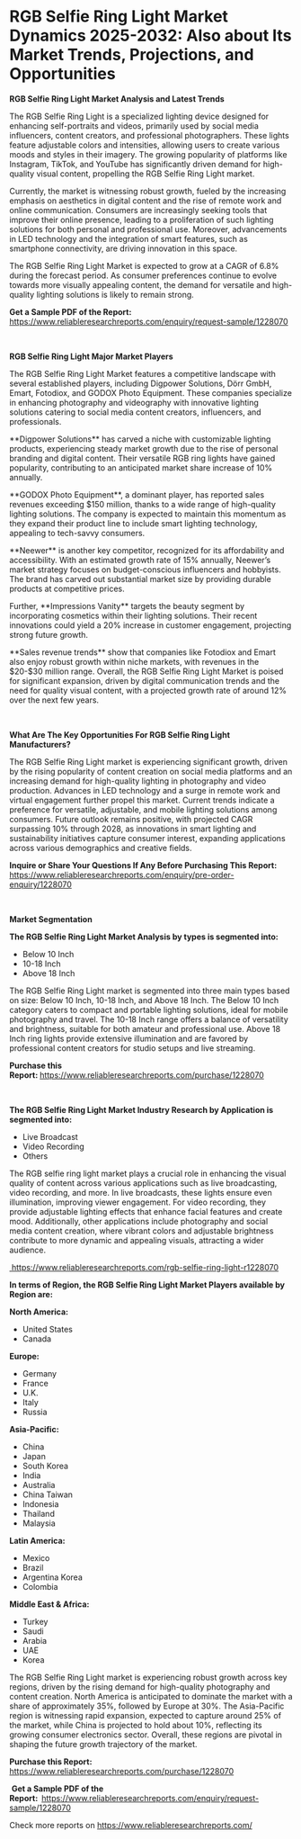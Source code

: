 <p><h1>RGB Selfie Ring Light Market Dynamics 2025-2032: Also about Its Market Trends, Projections, and Opportunities</h1></p><p><strong>RGB Selfie Ring Light Market Analysis and Latest Trends</strong></p>
<p><p>The RGB Selfie Ring Light is a specialized lighting device designed for enhancing self-portraits and videos, primarily used by social media influencers, content creators, and professional photographers. These lights feature adjustable colors and intensities, allowing users to create various moods and styles in their imagery. The growing popularity of platforms like Instagram, TikTok, and YouTube has significantly driven demand for high-quality visual content, propelling the RGB Selfie Ring Light market.</p><p>Currently, the market is witnessing robust growth, fueled by the increasing emphasis on aesthetics in digital content and the rise of remote work and online communication. Consumers are increasingly seeking tools that improve their online presence, leading to a proliferation of such lighting solutions for both personal and professional use. Moreover, advancements in LED technology and the integration of smart features, such as smartphone connectivity, are driving innovation in this space.</p><p>The RGB Selfie Ring Light Market is expected to grow at a CAGR of 6.8% during the forecast period. As consumer preferences continue to evolve towards more visually appealing content, the demand for versatile and high-quality lighting solutions is likely to remain strong.</p></p>
<p><strong>Get a Sample PDF of the Report:&nbsp;</strong> <a href="https://www.reliableresearchreports.com/enquiry/request-sample/1228070?utm_campaign=2243&utm_medium=2&utm_source=Github&utm_content=ia&utm_term=04042025&utm_id=rgb-selfie-ring-light">https://www.reliableresearchreports.com/enquiry/request-sample/1228070</a></p>
<p>&nbsp;</p>
<p><strong>RGB Selfie Ring Light Major Market Players</strong></p>
<p><p>The RGB Selfie Ring Light Market features a competitive landscape with several established players, including Digpower Solutions, Dörr GmbH, Emart, Fotodiox, and GODOX Photo Equipment. These companies specialize in enhancing photography and videography with innovative lighting solutions catering to social media content creators, influencers, and professionals.</p><p>**Digpower Solutions** has carved a niche with customizable lighting products, experiencing steady market growth due to the rise of personal branding and digital content. Their versatile RGB ring lights have gained popularity, contributing to an anticipated market share increase of 10% annually.</p><p>**GODOX Photo Equipment**, a dominant player, has reported sales revenues exceeding $150 million, thanks to a wide range of high-quality lighting solutions. The company is expected to maintain this momentum as they expand their product line to include smart lighting technology, appealing to tech-savvy consumers.</p><p>**Neewer** is another key competitor, recognized for its affordability and accessibility. With an estimated growth rate of 15% annually, Neewer’s market strategy focuses on budget-conscious influencers and hobbyists. The brand has carved out substantial market size by providing durable products at competitive prices.</p><p>Further, **Impressions Vanity** targets the beauty segment by incorporating cosmetics within their lighting solutions. Their recent innovations could yield a 20% increase in customer engagement, projecting strong future growth.</p><p>**Sales revenue trends** show that companies like Fotodiox and Emart also enjoy robust growth within niche markets, with revenues in the $20-$30 million range. Overall, the RGB Selfie Ring Light Market is poised for significant expansion, driven by digital communication trends and the need for quality visual content, with a projected growth rate of around 12% over the next few years.</p></p>
<p>&nbsp;</p>
<p><strong>What Are The Key Opportunities For RGB Selfie Ring Light Manufacturers?</strong></p>
<p><p>The RGB Selfie Ring Light market is experiencing significant growth, driven by the rising popularity of content creation on social media platforms and an increasing demand for high-quality lighting in photography and video production. Advances in LED technology and a surge in remote work and virtual engagement further propel this market. Current trends indicate a preference for versatile, adjustable, and mobile lighting solutions among consumers. Future outlook remains positive, with projected CAGR surpassing 10% through 2028, as innovations in smart lighting and sustainability initiatives capture consumer interest, expanding applications across various demographics and creative fields.</p></p>
<p><strong>Inquire or Share Your Questions If Any Before Purchasing This Report:</strong> <a href="https://www.reliableresearchreports.com/enquiry/pre-order-enquiry/1228070?utm_campaign=2243&utm_medium=2&utm_source=Github&utm_content=ia&utm_term=04042025&utm_id=rgb-selfie-ring-light">https://www.reliableresearchreports.com/enquiry/pre-order-enquiry/1228070</a></p>
<p>&nbsp;</p>
<p><strong>Market Segmentation</strong></p>
<p><strong>The RGB Selfie Ring Light Market Analysis by types is segmented into:</strong></p>
<p><ul><li>Below 10 Inch</li><li>10-18 Inch</li><li>Above 18 Inch</li></ul></p>
<p><p>The RGB Selfie Ring Light market is segmented into three main types based on size: Below 10 Inch, 10-18 Inch, and Above 18 Inch. The Below 10 Inch category caters to compact and portable lighting solutions, ideal for mobile photography and travel. The 10-18 Inch range offers a balance of versatility and brightness, suitable for both amateur and professional use. Above 18 Inch ring lights provide extensive illumination and are favored by professional content creators for studio setups and live streaming.</p></p>
<p><strong>Purchase this Report:&nbsp;</strong><a href="https://www.reliableresearchreports.com/purchase/1228070?utm_campaign=2243&utm_medium=2&utm_source=Github&utm_content=ia&utm_term=04042025&utm_id=rgb-selfie-ring-light">https://www.reliableresearchreports.com/purchase/1228070</a></p>
<p>&nbsp;</p>
<p><strong>The RGB Selfie Ring Light Market Industry Research by Application is segmented into:</strong></p>
<p><ul><li>Live Broadcast</li><li>Video Recording</li><li>Others</li></ul></p>
<p><p>The RGB selfie ring light market plays a crucial role in enhancing the visual quality of content across various applications such as live broadcasting, video recording, and more. In live broadcasts, these lights ensure even illumination, improving viewer engagement. For video recording, they provide adjustable lighting effects that enhance facial features and create mood. Additionally, other applications include photography and social media content creation, where vibrant colors and adjustable brightness contribute to more dynamic and appealing visuals, attracting a wider audience.</p></p>
<p><a href="https://www.reliableresearchreports.com/rgb-selfie-ring-light-r1228070?utm_campaign=2243&utm_medium=2&utm_source=Github&utm_content=ia&utm_term=04042025&utm_id=rgb-selfie-ring-light">&nbsp;https://www.reliableresearchreports.com/rgb-selfie-ring-light-r1228070</a></p>
<p><strong>In terms of Region, the RGB Selfie Ring Light Market Players available by Region are:</strong></p>
<p>
    <p> <strong> North America: </strong>
        <ul>
            <li>United States</li>
            <li>Canada</li>
        </ul>
        </p> 
    <p> <strong> Europe: </strong>
        <ul>
            <li>Germany</li>
            <li>France</li>
            <li>U.K.</li>
            <li>Italy</li>
            <li>Russia</li>
        </ul>
        </p> 
    <p> <strong> Asia-Pacific: </strong>
        <ul>
            <li>China</li>
            <li>Japan</li>
            <li>South Korea</li>
            <li>India</li>
            <li>Australia</li>
            <li>China Taiwan</li>
            <li>Indonesia</li>
            <li>Thailand</li>
            <li>Malaysia</li>
        </ul>
        </p> 
    <p> <strong> Latin America: </strong>
        <ul>
            <li>Mexico</li>
            <li>Brazil</li>
            <li>Argentina Korea</li>
            <li>Colombia</li>
        </ul>
        </p> 
    <p> <strong> Middle East & Africa: </strong>
        <ul>
            <li>Turkey</li>
            <li>Saudi</li>
            <li>Arabia</li>
            <li>UAE</li>
            <li>Korea</li>
        </ul>
    </p>
    </p>
<p><p>The RGB Selfie Ring Light market is experiencing robust growth across key regions, driven by the rising demand for high-quality photography and content creation. North America is anticipated to dominate the market with a share of approximately 35%, followed by Europe at 30%. The Asia-Pacific region is witnessing rapid expansion, expected to capture around 25% of the market, while China is projected to hold about 10%, reflecting its growing consumer electronics sector. Overall, these regions are pivotal in shaping the future growth trajectory of the market.</p></p>
<p><strong>Purchase this Report: </strong><a href="https://www.reliableresearchreports.com/purchase/1228070?utm_campaign=2243&utm_medium=2&utm_source=Github&utm_content=ia&utm_term=04042025&utm_id=rgb-selfie-ring-light">https://www.reliableresearchreports.com/purchase/1228070</a></p>
<p>&nbsp;<strong>Get a Sample PDF of the Report:&nbsp;&nbsp;</strong><a href="https://www.reliableresearchreports.com/enquiry/request-sample/1228070?utm_campaign=2243&utm_medium=2&utm_source=Github&utm_content=ia&utm_term=04042025&utm_id=rgb-selfie-ring-light">https://www.reliableresearchreports.com/enquiry/request-sample/1228070</a></p>
<p><strong></strong></p>
<p>Check more reports on <a href="https://www.reliableresearchreports.com/?utm_campaign=2243&utm_medium=2&utm_source=Github&utm_content=ia&utm_term=04042025&utm_id=rgb-selfie-ring-light">https://www.reliableresearchreports.com/</a></p>
